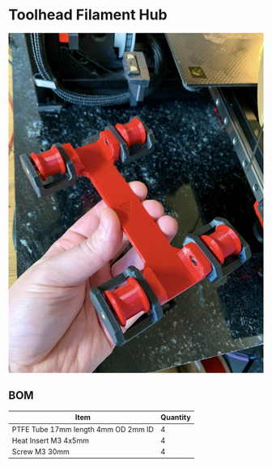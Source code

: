 # Toolhead Filament Hub



![](Assets/1.jpg)




## BOM

Item | Quantity
-|- 
PTFE Tube 17mm length 4mm OD 2mm ID   | 4
Heat Insert M3 4x5mm  | 4
Screw M3 30mm  | 4

